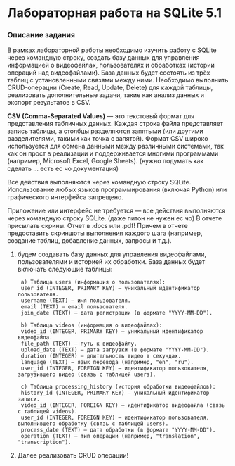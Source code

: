 # Лабораторная работа на SQLite 5.1

### Описание задания
В рамках лабораторной работы необходимо изучить работу с SQLite через командную строку, создать базу данных для управления информацией о видеофайлах, пользователях и обработках (истории операций над видеофайлами). База данных будет состоять из трёх таблиц с установленными связями между ними. Необходимо выполнить CRUD-операции (Create, Read, Update, Delete) для каждой таблицы, реализовать дополнительные задачи, такие как анализ данных и экспорт результатов в CSV.

**CSV (Comma-Separated Values)** — это текстовый формат для представления табличных данных. Каждая строка файла представляет запись таблицы, а столбцы разделяются запятыми (или другими разделителями, такими как точка с запятой). Формат CSV широко используется для обмена данными между различными системами, так как он прост в реализации и поддерживается многими программами (например, Microsoft Excel, Google Sheets). (нужно подумать как сделать ... есть ес чо документация)

Все действия выполняются через командную строку SQLite. Использование любых языков программирования (включая Python) или графического интерфейса запрещено.

Приложение или интерфейс не требуется — все действия выполняются через командную строку SQLite. (даже питон не нужен ес чо)
В отчете присылать скрины. Отчет в .docs или .pdf! Причем в отчете предоставить скриншоты выполнения каждого шага (например, создание таблиц, добавление данных, запросы и т.д.).

1) будем создавать базу данных для управления видеофайлами, пользователями и историей их обработки. База данных будет включать следующие таблицы:
    
        a) Таблица users (информация о пользователях):
        user_id (INTEGER, PRIMARY KEY) — уникальный идентификатор пользователя.
        username (TEXT) — имя пользователя.
        email (TEXT) — email пользователя.
        join_date (TEXT) — дата регистрации (в формате "YYYY-MM-DD").
       
        b) Таблица videos (информация о видеофайлах):
        video_id (INTEGER, PRIMARY KEY) — уникальный идентификатор видеофайла.
        file_path (TEXT) — путь к видеофайлу.
        upload_date (TEXT) — дата загрузки (в формате "YYYY-MM-DD").
        duration (INTEGER) — длительность видео в секундах.
        language (TEXT) — язык перевода (например, "en", "ru").
        user_id (INTEGER, FOREIGN KEY) — идентификатор пользователя, загрузившего видео (связь с таблицей users).
       
        c) Таблица processing_history (история обработки видеофайлов):
        history_id (INTEGER, PRIMARY KEY) — уникальный идентификатор записи.
        video_id (INTEGER, FOREIGN KEY) — идентификатор видеофайла (связь с таблицей videos).
        user_id (INTEGER, FOREIGN KEY) — идентификатор пользователя, выполнившего обработку (связь с таблицей users).
        process_date (TEXT) — дата обработки (в формате "YYYY-MM-DD").
        operation (TEXT) — тип операции (например, "translation", "transcription").

2) Далее реализовать CRUD операции!
